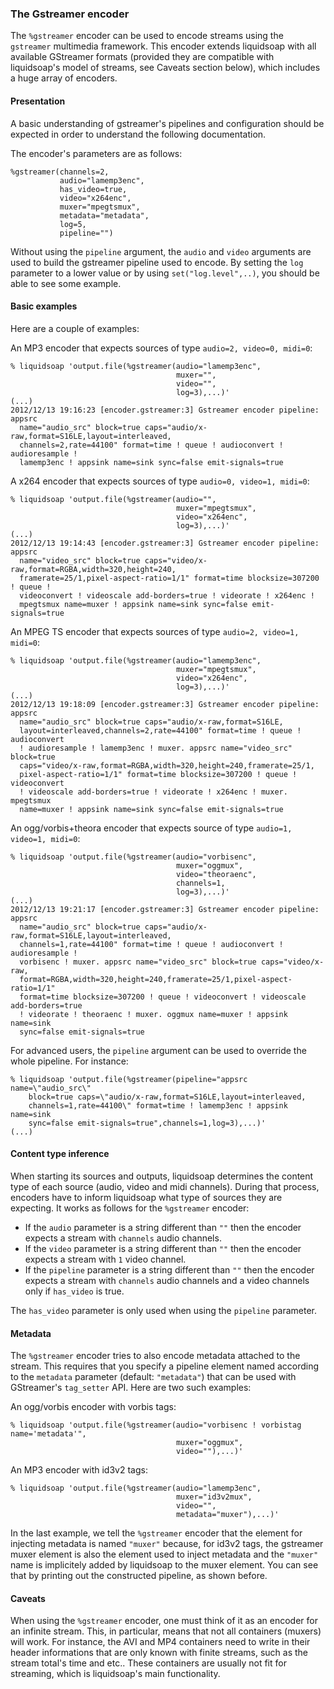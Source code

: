 ### The Gstreamer encoder
The `%gstreamer` encoder can be used to encode streams using the `gstreamer` multimedia framework.
This encoder extends liquidsoap with all available GStreamer formats (provided they are 
compatible with liquidsoap's model of streams, see Caveats section below), which includes a
huge array of encoders.

#### Presentation
A basic understanding of gstreamer's pipelines and configuration should be expected in order to
understand the following documentation.

The encoder's parameters are as follows:

```
%gstreamer(channels=2,
           audio="lamemp3enc",
           has_video=true,
           video="x264enc",
           muxer="mpegtsmux",
           metadata="metadata",
           log=5,
           pipeline="")
```

Without using the `pipeline` argument, the `audio` and `video` arguments are used to build the
gstreamer pipeline used to encode. By setting the `log` parameter to a lower value or by using
`set("log.level",..)`, you should be able to see some example.

#### Basic examples
Here are a couple of examples:

An MP3 encoder that expects sources of type `audio=2, video=0, midi=0`:

```
% liquidsoap 'output.file(%gstreamer(audio="lamemp3enc",
                                     muxer="",
                                     video="",
                                     log=3),...)'
(...)
2012/12/13 19:16:23 [encoder.gstreamer:3] Gstreamer encoder pipeline: appsrc 
  name="audio_src" block=true caps="audio/x-raw,format=S16LE,layout=interleaved,
  channels=2,rate=44100" format=time ! queue ! audioconvert ! audioresample !
  lamemp3enc ! appsink name=sink sync=false emit-signals=true
```

A x264 encoder that expects sources of type `audio=0, video=1, midi=0`:

```
% liquidsoap 'output.file(%gstreamer(audio="",
                                     muxer="mpegtsmux",
                                     video="x264enc",
                                     log=3),...)'
(...)
2012/12/13 19:14:43 [encoder.gstreamer:3] Gstreamer encoder pipeline:  appsrc
  name="video_src" block=true caps="video/x-raw,format=RGBA,width=320,height=240,
  framerate=25/1,pixel-aspect-ratio=1/1" format=time blocksize=307200 ! queue !
  videoconvert ! videoscale add-borders=true ! videorate ! x264enc ! 
  mpegtsmux name=muxer ! appsink name=sink sync=false emit-signals=true
```

An MPEG TS encoder that expects sources of type `audio=2, video=1, midi=0`:

```
% liquidsoap 'output.file(%gstreamer(audio="lamemp3enc",
                                     muxer="mpegtsmux",
                                     video="x264enc",
                                     log=3),...)'
(...)
2012/12/13 19:18:09 [encoder.gstreamer:3] Gstreamer encoder pipeline: appsrc
  name="audio_src" block=true caps="audio/x-raw,format=S16LE,
  layout=interleaved,channels=2,rate=44100" format=time ! queue ! audioconvert 
  ! audioresample ! lamemp3enc ! muxer. appsrc name="video_src" block=true
  caps="video/x-raw,format=RGBA,width=320,height=240,framerate=25/1,
  pixel-aspect-ratio=1/1" format=time blocksize=307200 ! queue ! videoconvert
  ! videoscale add-borders=true ! videorate ! x264enc ! muxer. mpegtsmux 
  name=muxer ! appsink name=sink sync=false emit-signals=true
```

An ogg/vorbis+theora encoder that expects source of type `audio=1, video=1, midi=0`:

```
% liquidsoap 'output.file(%gstreamer(audio="vorbisenc",
                                     muxer="oggmux",
                                     video="theoraenc",
                                     channels=1,
                                     log=3),...)'
(...)
2012/12/13 19:21:17 [encoder.gstreamer:3] Gstreamer encoder pipeline: appsrc
  name="audio_src" block=true caps="audio/x-raw,format=S16LE,layout=interleaved,
  channels=1,rate=44100" format=time ! queue ! audioconvert ! audioresample !
  vorbisenc ! muxer. appsrc name="video_src" block=true caps="video/x-raw,
  format=RGBA,width=320,height=240,framerate=25/1,pixel-aspect-ratio=1/1"
  format=time blocksize=307200 ! queue ! videoconvert ! videoscale add-borders=true
  ! videorate ! theoraenc ! muxer. oggmux name=muxer ! appsink name=sink 
  sync=false emit-signals=true
```

For advanced users, the `pipeline` argument can be used to override the whole pipeline. For instance:

```
% liquidsoap 'output.file(%gstreamer(pipeline="appsrc name=\"audio_src\"
    block=true caps=\"audio/x-raw,format=S16LE,layout=interleaved,
    channels=1,rate=44100\" format=time ! lamemp3enc ! appsink name=sink
    sync=false emit-signals=true",channels=1,log=3),...)'
(...)
```

#### Content type inference
When starting its sources and outputs, liquidsoap determines the content type of each source (audio, video and midi channels).
During that process, encoders have to inform liquidsoap what type of sources they are expecting. It works as follows for the `%gstreamer`
encoder:

* If the `audio` parameter is a string different than `""` then the encoder expects a stream with `channels` audio channels.
* If the `video` parameter is a string different than `""` then the encoder expects a stream with `1` video channel.
* If the `pipeline` parameter is a string different than `""` then the encoder expects a stream with `channels` audio channels and a video channels only if `has_video` is true.

The `has_video` parameter is only used when using the `pipeline` parameter.

#### Metadata
The `%gstreamer` encoder tries to also encode metadata attached to the stream. This requires that you specify a pipeline element
named according to the `metadata` parameter (default: `"metadata"`) that can be used with GStreamer's `tag_setter` API. Here are two such examples:

An ogg/vorbis encoder with vorbis tags:

```
% liquidsoap 'output.file(%gstreamer(audio="vorbisenc ! vorbistag name='metadata'",
                                     muxer="oggmux",
                                     video=""),...)'
```

An MP3 encoder with id3v2 tags:

```
% liquidsoap 'output.file(%gstreamer(audio="lamemp3enc",
                                     muxer="id3v2mux",
                                     video="",
                                     metadata="muxer"),...)'
```

In the last example, we tell the `%gstreamer` encoder that the element for injecting metadata is named
`"muxer"` because, for id3v2 tags, the gstreamer muxer element is also the element used to inject metadata
and the `"muxer"` name is implicitely added by liquidsoap to the muxer element. You can see that by printing
out the constructed pipeline, as shown before.

#### Caveats
When using the `%gstreamer` encoder, one must think of it as an encoder for an infinite stream. This, in particular,
means that not all containers (muxers) will work. For instance, the AVI and MP4 containers need to write in their
header informations that are only known with finite streams, such as the stream total's time and etc.. These containers
are usually not fit for streaming, which is liquidsoap's main functionality.


